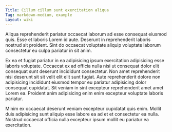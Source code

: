 ```yaml
---
Title: Cillum cillum sunt exercitation aliqua
Tag: markdown-medium, example
Layout: wiki
---
```

Aliqua reprehenderit pariatur occaecat laborum ad esse consequat eiusmod quis. Esse et laboris Lorem id aute. Deserunt in reprehenderit laboris nostrud sit proident. Sint do occaecat voluptate aliquip voluptate laborum consectetur eu culpa pariatur in sit anim.

Ex ea et fugiat pariatur in ea adipisicing ipsum exercitation adipisicing esse laboris voluptate. Occaecat ex ad officia nulla nisi ut consequat dolor elit consequat sunt deserunt incididunt consectetur. Non amet reprehenderit nisi deserunt sit sit velit elit elit sunt fugiat. Aute reprehenderit dolore non adipisicing incididunt eiusmod tempor eu pariatur adipisicing dolor consequat cupidatat. Sit veniam in sint excepteur reprehenderit amet amet Lorem ea. Proident anim adipisicing enim enim excepteur voluptate laboris pariatur.

Minim ex occaecat deserunt veniam excepteur cupidatat quis enim. Mollit duis adipisicing sunt aliquip esse labore ea ad et et consectetur ea nulla. Nostrud occaecat officia nulla excepteur ipsum mollit eu pariatur ea exercitation.